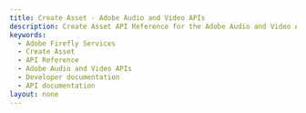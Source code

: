 ```yaml
---
title: Create Asset - Adobe Audio and Video APIs
description: Create Asset API Reference for the Adobe Audio and Video APIs
keywords:
  - Adobe Firefly Services
  - Create Asset
  - API Reference
  - Adobe Audio and Video APIs
  - Developer documentation
  - API documentation
layout: none
---
```


<RedoclyAPIBlock src="/firefly-services/docs/audio_create_asset.json" width="600px" disableSidebar />
